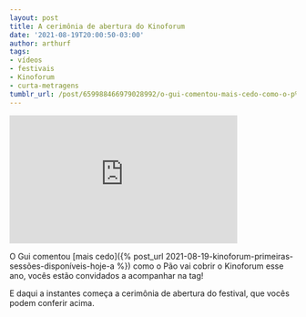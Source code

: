 ```yaml
---
layout: post
title: A cerimônia de abertura do Kinoforum
date: '2021-08-19T20:00:50-03:00'
author: arthurf
tags:
- vídeos
- festivais
- Kinoforum
- curta-metragens
tumblr_url: /post/659988466979028992/o-gui-comentou-mais-cedo-como-o-p%C3%A3o-vai-cobrir-o
---
```

<iframe width="400" height="225" id="youtube_iframe" src="https://www.youtube.com/embed/_B5Ioe_Iz2c?feature=oembed&amp;enablejsapi=1&amp;origin=https://safe.txmblr.com&amp;wmode=opaque" frameborder="0" allow="accelerometer; autoplay; clipboard-write; encrypted-media; gyroscope; picture-in-picture" allowfullscreen></iframe>

O Gui comentou [mais cedo]({% post_url 2021-08-19-kinoforum-primeiras-sessões-disponíveis-hoje-a %}) como o Pão vai cobrir o Kinoforum esse ano, vocês estão convidados a acompanhar na tag!

E daqui a instantes começa a cerimônia de abertura do festival, que vocês podem conferir acima.

